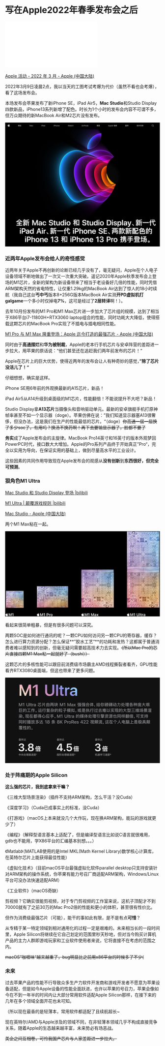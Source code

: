 # 写在Apple2022年春季发布会之后


<iframe src="//player.bilibili.com/player.html?aid=637104874&bvid=BV1zb4y1W7Fe&cid=545115998&page=1" scrolling="no" border="0" frameborder="no" framespacing="0" allowfullscreen="true"> </iframe>

[Apple 活动 - 2022 年 3 月 - Apple (中国大陆)](https://www.apple.com.cn/apple-events/march-2022/)

2022年3月9日凌晨2点，我以当天的工图考试考爆为代价（虽然不看也会考爆），看了这场发布会。

本场发布会苹果发布了新iPhone SE，iPad Air5，**Mac Studio**和Studio Display四款新品，iPhone13系列新增了配色。时长为1个小时的发布会内容不可谓不多，但万众期待的新MacBook Air和M2芯片没有发布。

![](1.png)



### 近两年Apple发布会给人的奇怪感觉

近两年关于Apple不再创新的论断已经几乎没有了，毫无疑问，Apple在个人电子设备领域不断地做出了一次又一次重大突破。遥记2020年Apple秋季发布会上登场的M1芯片，全新的架构为新设备带来了相当于老设备好几倍的性能，同时凭借ARM架构天然的省电特性，让仅重1.29kg的MacBook Air达到了惊人的18小时续航（我自己这台**丐中丐**版本8+256G版本MacBook Air实测**开PD虚拟机打galgame**一个多小时仅掉电**7%**，这可是经过了**2层转译**啊！）。

去年10月份发布的M1 Pro和M1 Max芯片进一步加大了芯片组的规模，达到了相当于X86平台i7-11800H+RTX3060 laptop组合的性能，同时功耗大大降低，使得搭载这颗芯片的MacBook Pro实现了不插电与插电相同性能。

[M1 Pro 与 M1 Max 隆重登场：Apple 迄今打造的最强芯片 - Apple (中国大陆)](https://www.apple.com.cn/newsroom/2021/10/introducing-m1-pro-and-m1-max-the-most-powerful-chips-apple-has-ever-built/)

同时由于**高通摆烂**和**华为被制裁**，Apple的老本行手机芯片与安卓阵营的差距进一步拉大，用苹果的原话说：“他们甚至还在追赶我们两年前发布的芯片！“

Apple在芯片上的巨大优势，使得近两年的发布会让人有种奇妙的感觉，**”除了芯片没活儿了！“**

仔细想想，确实是这样。

iPhone SE用6年前的外观换最新的A15芯片，新品！

iPad Air5从A14升级到桌面级的M1芯片，性能翻倍！不能说提升不大吧？新品！

Studio Display拿**A13芯片**当摄像头和音响驱动单元。最新的安卓旗舰手机打原神帧率甚至不如一个显示器（doge）。苹果仿佛在说：”我们知道显示器塞A13很奢侈，但没办法，这是我们在生产的性能最低的芯片。“（doge）~~你高通一届一届换了多少soc了，有用吗？换汤不换药啊！再下去要输显示器了，脸都不要了~~

**务实**成了Apple发布会的主旋律。MacBook Pro14英寸和16英寸的版本外观梦回PowerPC时代，接口数大大增加。Apple的Pro系列产品终于开始真正”Pro“，完全以实用为导向，在保证实用的基础上，做到尽量高水平的工业设计。

这些因素的共同作用导致现在Apple发布会的观感从**没有创新**到**东西很好，但完全可预测**。

### 狠角色M1 Ultra

[Mac Studio 和 Studio Display 登场 |bilibili](https://www.bilibili.com/video/BV1zb4y1W7Fe?spm_id_from=333.999.0.0)

[M1 Ultra | 颠覆游戏规则 |bilibili](https://www.bilibili.com/video/BV1hS4y1S7th?spm_id_from=333.999.0.0)

[Mac Studio - Apple (中国大陆)](https://www.apple.com.cn/mac-studio/)

两个M1 Max粘在一起。

![](2.jpg)

看起来很简单粗暴，但是有很多问题可以深究。

两颗SOC是如何进行通讯的呢？一颗CPU如何访问另一颗CPU的寄存器，缓存？怎么进行算力资源分配？怎么保证**”胶水工艺“**的功耗和发热？这都属于普通消费者难以感知到的创新，但毫无疑问需要超高技术力去实现。~~（所以Mac Pro的芯片直接四颗M1 Max粘一起就好了（bushi））~~

这颗芯片的多核性能可以跟目前消费级市场霸主AMD线程撕裂者看齐，GPU性能看齐RTX3080桌面端，但这也带来了更多问题。

![](3.png)

### 处于阵痛期的Apple Silicon

**这么强的芯片，我到底拿来干嘛？**

《三维大型场景渲染》（插件不支持ARM架构，怎么干活？没Cuda）

《深度学习》（Cuda已成事实上的标准，没Cuda）

《打游戏》（macOS上本来就没几个大作玩，现在换ARM架构，能玩的游戏就更少了）

《编程》（解释型语言基本上适配了，但是编译型语言比如说C语言就很难用，gdb也不能用，学X86平台的汇编基本别想。。。）

《Matlab》（MATLAB使用的是Intel MKL(Math Kernel Library)数学核心计算库，在英特尔芯片上能获得最佳性能）

《虚拟化技术》（目前macOS平台最强虚拟化软件parallel desktop只支持安装针对ARM架构的操作系统，你苹果有能力号召厂商适配ARM架构，Windows/Linux平台可没办法快速适配ARM）

《工业软件》（macOS奇缺）

剪视频？它确实很能剪视频，对于专门剪视频的工作室来说，这机子顶配才不到70000就有了之前30万的Mac Pro2倍的性能和更小的体积，甚至很有性价比。

但作为消费级最强芯片（可能），能干的事如此有限，是不是有点**可惜**？

从专精于某一特定领域到相对通用化的过程一定是艰难的。未来相当长的一段时间里，Apple Silicon将继续在它自己划定的范围里秒天秒地，但对当今购买计算机产品的主力人群即游戏玩家和工业软件使用者来说，它将直接不在考虑的范围之内。

~~macOS”咖喱味“越来越重了，bug明显比之前用x86平台的时候多了不少(~~

### 未来

过去苹果产品的性能不行导致众多生产力软件开发商和游戏开发者不愿意为苹果设备适配，但是如今Apple设备的性能全面跃进，也许以苹果的号召力，苹果会像如今在不到一年半的时间内让大部分常用软件适配Apple Silicon那样，在接下来的几年在多个领域全面开花也未可知。

（所以现在最香的是轻薄本，常用软件都适配了且续航超长~

现在英特尔/AMD与Apple涉及的领域不同，在非轻薄本领域几乎不构成直接竞争关系，随着Apple的生态越来越丰富，未来势必有场恶战。

~~美企之间互相卷，可怜我国产芯片与人家差距进一步拉大。~~

